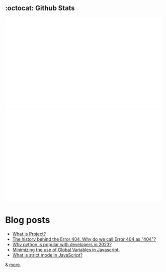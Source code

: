 ## :octocat: Github Stats 

![](https://github.com/Akash3121/github-stats/blob/master/generated/overview.svg)
![](https://github.com/Akash3121/github-stats/blob/master/generated/languages.svg)

# Blog posts
<!-- BLOG-POST-LIST:START -->
- [What is Project?](https://akashrj.hashnode.dev/what-is-project)
- [The history behind the Error 404. Why do we call Error 404 as &quot;404&quot;?](https://akashrj.hashnode.dev/the-history-behind-the-error-404-why-do-we-call-error-404-as-404)
- [Why python is popular with developers in 2023?](https://akashrj.hashnode.dev/why-python-is-popular-with-developers-in-2023)
- [Minimizing the use of Global Variables in Javascript.](https://akashrj.hashnode.dev/minimizing-the-use-of-global-variables-in-javascript)
- [What is strict mode in JavaScript?](https://akashrj.hashnode.dev/what-is-strict-mode-in-javascript)
<!-- BLOG-POST-LIST:END -->
& [more](https://akashrj.hashnode.dev/).
